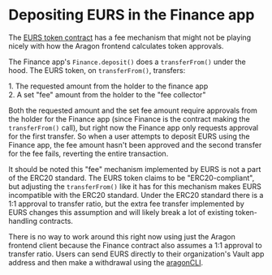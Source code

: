# Depositing EURS in the Finance app

The [EURS token contract](https://etherscan.io/address/db25f211ab05b1c97d595516f45794528a807ad8#contracts) has a fee mechanism that might not be playing nicely with how the Aragon frontend calculates token approvals.

The Finance app's `Finance.deposit()` does a `transferFrom()` under the hood. The EURS token, on `transferFrom()`, transfers:

1\. The requested amount from the holder to the finance app\
2\. A set "fee" amount from the holder to the "fee collector"

Both the requested amount and the set fee amount require approvals from the holder for the Finance app (since Finance is the contract making the `transferFrom()` call), but right now the Finance app only requests approval for the first transfer. So when a user attempts to deposit EURS using the Finance app, the fee amount hasn't been approved and the second transfer for the fee fails, reverting the entire transaction.

It should be noted this "fee" mechanism implemented by EURS is not a part of the ERC20 standard. The EURS token claims to be "ERC20-compliant", but adjusting the `transferFrom()` like it has for this mechanism makes EURS incompatible with the ERC20 standard. Under the ERC20 standard there is a 1:1 approval to transfer ratio, but the extra fee transfer implemented by EURS changes this assumption and will likely break a lot of existing token-handling contracts.

There is no way to work around this right now using just the Aragon frontend client because the Finance contract also assumes a 1:1 approval to transfer ratio. Users can send EURS directly to their organization's Vault app address and then make a withdrawal using the [aragonCLI](https://hack.aragon.org/developers/tools/aragoncli).
